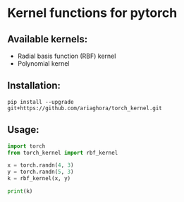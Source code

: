 # Kernel functions for pytorch

## Available kernels:
- Radial basis function (RBF) kernel
- Polynomial kernel

## Installation:

`pip install --upgrade git+https://github.com/ariaghora/torch_kernel.git`

## Usage:

```python
import torch
from torch_kernel import rbf_kernel

x = torch.randn(4, 3)
y = torch.randn(5, 3)
k = rbf_kernel(x, y)

print(k)
```

